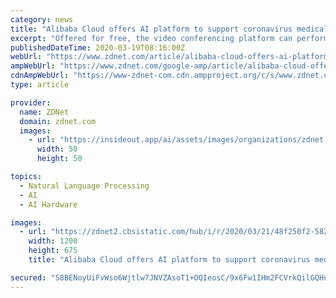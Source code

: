 ```yaml
---
category: news
title: "Alibaba Cloud offers AI platform to support coronavirus medical efforts"
excerpt: "Offered for free, the video conferencing platform can perform, real-time translation via AI with support for 11 languages including Chinese, Bahasa, French, and Spanish. Alibaba's cloud revenue exceeded 10 billion yuan for the first time in a single quarter, growing 62% to hit 10.72 billion yuan for its third quarter, but the coronavirus ..."
publishedDateTime: 2020-03-19T08:16:00Z
webUrl: "https://www.zdnet.com/article/alibaba-cloud-offers-ai-platform-to-support-coronavirus-medical-research/"
ampWebUrl: "https://www.zdnet.com/google-amp/article/alibaba-cloud-offers-ai-platform-to-support-coronavirus-medical-research/"
cdnAmpWebUrl: "https://www-zdnet-com.cdn.ampproject.org/c/s/www.zdnet.com/google-amp/article/alibaba-cloud-offers-ai-platform-to-support-coronavirus-medical-research/"
type: article

provider:
  name: ZDNet
  domain: zdnet.com
  images:
    - url: "https://insideout.app/ai/assets/images/organizations/zdnet.com-50x50.jpg"
      width: 50
      height: 50

topics:
  - Natural Language Processing
  - AI
  - AI Hardware

images:
  - url: "https://zdnet2.cbsistatic.com/hub/i/r/2020/03/21/48f250f2-5821-4f99-9b79-2ef061a03d36/thumbnail/1200x675/c19314592f4fa3fdec28c61ae209487c/tencent-meeting.png"
    width: 1200
    height: 675
    title: "Alibaba Cloud offers AI platform to support coronavirus medical efforts"

secured: "S8BENoyUiFvWso6Wjtlw7JNVZAsoT1+OQIeosC/9x6Fw1IHm2FCVrkQilGQHuLdSDdIZwKEE5YG/q7rekAejFigpw/dRZIhDKQN36u/zIugU2LqIbSzBmXU4jwg7To1Oa26lNS5YSUrVQMPIMVnd2LPGeuG8RLdqeD+wj2j9y2em1DHfXjBI2HL2QpyCW+VlfKqN0BFNDsqFigIyOwmUlwzzDl/016psDqy36RGzsgDafmE08UPYimoJNiwacpi8d+9Io9fxNqnqbPlNhMoArjJAU+12T8mx4pgj/802pSpDHZkKc/+Gsia8i1uub/IE;ErXuCujmB0nrkWlQ0RswWw=="
---
```



